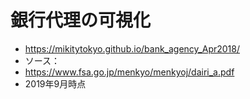 # 銀行代理の可視化 
- https://mikitytokyo.github.io/bank_agency_Apr2018/
- ソース：
 - https://www.fsa.go.jp/menkyo/menkyoj/dairi_a.pdf
 - 2019年9月時点 
